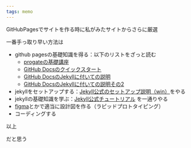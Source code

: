 ```yaml
---
tags: memo
---
```

GitHubPagesでサイトを作る時に私がみたサイトからさらに厳選

一番手っ取り早い方法は
- github pagesの基礎知識を得る：以下のリストをざっと読む
	- [progateの基礎講座](https://prog-8.com/docs/github-pages)
	- [GitHub Docsのクイックスタート](https://docs.github.com/ja/pages/quickstart)
	- [GitHub DocsのJekyllに付いての説明](https://docs.github.com/ja/pages/setting-up-a-github-pages-site-with-jekyll/adding-content-to-your-github-pages-site-using-jekyll#about-content-in-jekyll-sites)
	- [GitHub DocsのJekyllに付いての説明その2](https://docs.github.com/ja/pages/setting-up-a-github-pages-site-with-jekyll/about-github-pages-and-jekyll)
- jekyllをセットアップする：[Jekyll公式のセットアップ説明（win）](https://jekyllrb-ja.github.io/docs/installation/windows/)をやる
- jekyllの基礎知識を学ぶ：[Jekyll公式チュートリアル](https://jekyllrb-ja.github.io/docs/step-by-step/01-setup/)
を一通りやる
- [figma](https://www.figma.com/ja/)とかで適当に設計図を作る（ラピッドプロトタイピング）
- コーディングする

以上

だと思う
